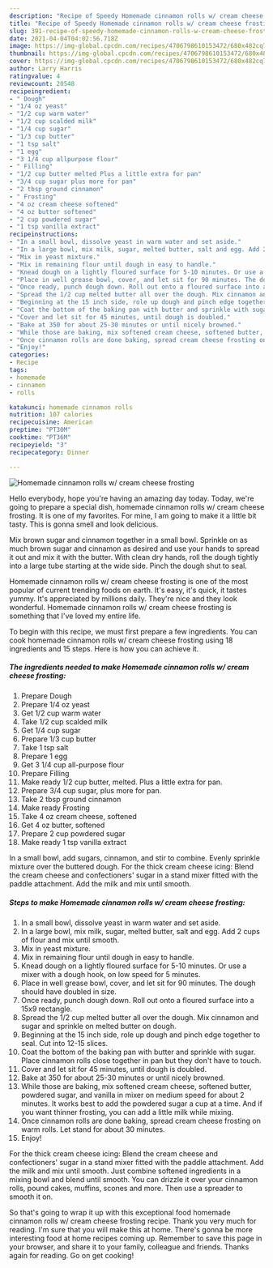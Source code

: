 ```yaml
---
description: "Recipe of Speedy Homemade cinnamon rolls w/ cream cheese frosting"
title: "Recipe of Speedy Homemade cinnamon rolls w/ cream cheese frosting"
slug: 391-recipe-of-speedy-homemade-cinnamon-rolls-w-cream-cheese-frosting
date: 2021-04-04T04:02:56.718Z
image: https://img-global.cpcdn.com/recipes/4706798610153472/680x482cq70/homemade-cinnamon-rolls-w-cream-cheese-frosting-recipe-main-photo.jpg
thumbnail: https://img-global.cpcdn.com/recipes/4706798610153472/680x482cq70/homemade-cinnamon-rolls-w-cream-cheese-frosting-recipe-main-photo.jpg
cover: https://img-global.cpcdn.com/recipes/4706798610153472/680x482cq70/homemade-cinnamon-rolls-w-cream-cheese-frosting-recipe-main-photo.jpg
author: Larry Harris
ratingvalue: 4
reviewcount: 20548
recipeingredient:
- " Dough"
- "1/4 oz yeast"
- "1/2 cup warm water"
- "1/2 cup scalded milk"
- "1/4 cup sugar"
- "1/3 cup butter"
- "1 tsp salt"
- "1 egg"
- "3 1/4 cup allpurpose flour"
- " Filling"
- "1/2 cup butter melted Plus a little extra for pan"
- "3/4 cup sugar plus more for pan"
- "2 tbsp ground cinnamon"
- " Frosting"
- "4 oz cream cheese softened"
- "4 oz butter softened"
- "2 cup powdered sugar"
- "1 tsp vanilla extract"
recipeinstructions:
- "In a small bowl, dissolve yeast in warm water and set aside."
- "In a large bowl, mix milk, sugar, melted butter, salt and egg. Add 2 cups of flour and mix until smooth."
- "Mix in yeast mixture."
- "Mix in remaining flour until dough in easy to handle."
- "Knead dough on a lightly floured surface for 5-10 minutes. Or use a mixer with a dough hook, on low speed for 5 minutes."
- "Place in well grease bowl, cover, and let sit for 90 minutes. The dough should have doubled in size."
- "Once ready, punch dough down. Roll out onto a floured surface into a 15x9 rectangle."
- "Spread the 1/2 cup melted butter all over the dough. Mix cinnamon and sugar and sprinkle on melted butter on dough."
- "Beginning at the 15 inch side, role up dough and pinch edge together to seal. Cut into 12-15 slices."
- "Coat the bottom of the baking pan with butter and sprinkle with sugar. Place cinnamon rolls close together in pan but they don&#39;t have to touch."
- "Cover and let sit for 45 minutes, until dough is doubled."
- "Bake at 350 for about 25-30 minutes or until nicely browned."
- "While those are baking, mix softened cream cheese, softened butter, powdered sugar, and vanilla in mixer on medium speed for about 2 minutes. It works best to add the powdered sugar a cup at a time. And if you want thinner frosting, you can add a little milk while mixing."
- "Once cinnamon rolls are done baking, spread cream cheese frosting on warm rolls. Let stand for about 30 minutes."
- "Enjoy!"
categories:
- Recipe
tags:
- homemade
- cinnamon
- rolls

katakunci: homemade cinnamon rolls 
nutrition: 107 calories
recipecuisine: American
preptime: "PT30M"
cooktime: "PT36M"
recipeyield: "3"
recipecategory: Dinner

---
```



![Homemade cinnamon rolls w/ cream cheese frosting](https://img-global.cpcdn.com/recipes/4706798610153472/680x482cq70/homemade-cinnamon-rolls-w-cream-cheese-frosting-recipe-main-photo.jpg)

Hello everybody, hope you're having an amazing day today. Today, we're going to prepare a special dish, homemade cinnamon rolls w/ cream cheese frosting. It is one of my favorites. For mine, I am going to make it a little bit tasty. This is gonna smell and look delicious.

Mix brown sugar and cinnamon together in a small bowl. Sprinkle on as much brown sugar and cinnamon as desired and use your hands to spread it out and mix it with the butter. With clean dry hands, roll the dough tightly into a large tube starting at the wide side. Pinch the dough shut to seal.

Homemade cinnamon rolls w/ cream cheese frosting is one of the most popular of current trending foods on earth. It's easy, it's quick, it tastes yummy. It's appreciated by millions daily. They're nice and they look wonderful. Homemade cinnamon rolls w/ cream cheese frosting is something that I've loved my entire life.


To begin with this recipe, we must first prepare a few ingredients. You can cook homemade cinnamon rolls w/ cream cheese frosting using 18 ingredients and 15 steps. Here is how you can achieve it.

<!--inarticleads1-->

##### The ingredients needed to make Homemade cinnamon rolls w/ cream cheese frosting:

1. Prepare  Dough
1. Prepare 1/4 oz yeast
1. Get 1/2 cup warm water
1. Take 1/2 cup scalded milk
1. Get 1/4 cup sugar
1. Prepare 1/3 cup butter
1. Take 1 tsp salt
1. Prepare 1 egg
1. Get 3 1/4 cup all-purpose flour
1. Prepare  Filling
1. Make ready 1/2 cup butter, melted. Plus a little extra for pan.
1. Prepare 3/4 cup sugar, plus more for pan.
1. Take 2 tbsp ground cinnamon
1. Make ready  Frosting
1. Take 4 oz cream cheese, softened
1. Get 4 oz butter, softened
1. Prepare 2 cup powdered sugar
1. Make ready 1 tsp vanilla extract


In a small bowl, add sugars, cinnamon, and stir to combine. Evenly sprinkle mixture over the buttered dough. For the thick cream cheese icing: Blend the cream cheese and confectioners&#39; sugar in a stand mixer fitted with the paddle attachment. Add the milk and mix until smooth. 

<!--inarticleads2-->

##### Steps to make Homemade cinnamon rolls w/ cream cheese frosting:

1. In a small bowl, dissolve yeast in warm water and set aside.
1. In a large bowl, mix milk, sugar, melted butter, salt and egg. Add 2 cups of flour and mix until smooth.
1. Mix in yeast mixture.
1. Mix in remaining flour until dough in easy to handle.
1. Knead dough on a lightly floured surface for 5-10 minutes. Or use a mixer with a dough hook, on low speed for 5 minutes.
1. Place in well grease bowl, cover, and let sit for 90 minutes. The dough should have doubled in size.
1. Once ready, punch dough down. Roll out onto a floured surface into a 15x9 rectangle.
1. Spread the 1/2 cup melted butter all over the dough. Mix cinnamon and sugar and sprinkle on melted butter on dough.
1. Beginning at the 15 inch side, role up dough and pinch edge together to seal. Cut into 12-15 slices.
1. Coat the bottom of the baking pan with butter and sprinkle with sugar. Place cinnamon rolls close together in pan but they don&#39;t have to touch.
1. Cover and let sit for 45 minutes, until dough is doubled.
1. Bake at 350 for about 25-30 minutes or until nicely browned.
1. While those are baking, mix softened cream cheese, softened butter, powdered sugar, and vanilla in mixer on medium speed for about 2 minutes. It works best to add the powdered sugar a cup at a time. And if you want thinner frosting, you can add a little milk while mixing.
1. Once cinnamon rolls are done baking, spread cream cheese frosting on warm rolls. Let stand for about 30 minutes.
1. Enjoy!


For the thick cream cheese icing: Blend the cream cheese and confectioners&#39; sugar in a stand mixer fitted with the paddle attachment. Add the milk and mix until smooth. Just combine softened ingredients in a mixing bowl and blend until smooth. You can drizzle it over your cinnamon rolls, pound cakes, muffins, scones and more. Then use a spreader to smooth it on. 

So that's going to wrap it up with this exceptional food homemade cinnamon rolls w/ cream cheese frosting recipe. Thank you very much for reading. I'm sure that you will make this at home. There's gonna be more interesting food at home recipes coming up. Remember to save this page in your browser, and share it to your family, colleague and friends. Thanks again for reading. Go on get cooking!
